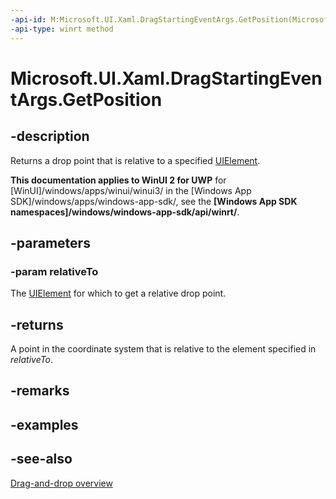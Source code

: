 ```yaml
---
-api-id: M:Microsoft.UI.Xaml.DragStartingEventArgs.GetPosition(Microsoft.UI.Xaml.UIElement)
-api-type: winrt method
---
```


<!-- Method syntax
public Windows.Foundation.Point GetPosition(Windows.UI.Xaml.UIElement relativeTo)
-->

# Microsoft.UI.Xaml.DragStartingEventArgs.GetPosition

## -description
Returns a drop point that is relative to a specified [UIElement](uielement.md).

**This documentation applies to WinUI 2 for UWP** for [WinUI]/windows/apps/winui/winui3/ in the [Windows App SDK]/windows/apps/windows-app-sdk/, see the **[Windows App SDK namespaces]/windows/windows-app-sdk/api/winrt/**.

## -parameters
### -param relativeTo
The [UIElement](uielement.md) for which to get a relative drop point.

## -returns
A point in the coordinate system that is relative to the element specified in *relativeTo*.

## -remarks

## -examples

## -see-also

[Drag-and-drop overview](/windows/apps/design/input/drag-and-drop)
